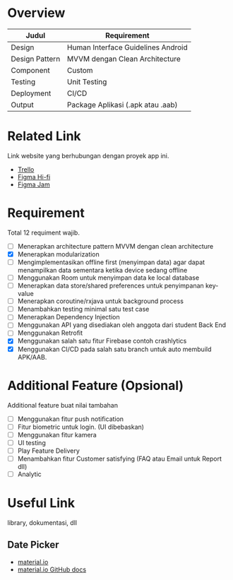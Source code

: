 # Overview

| Judul | Requirement |
| --- | --- |
| Design | Human Interface Guidelines Android |
| Design Pattern | MVVM dengan Clean Architecture |
| Component | Custom |
| Testing | Unit Testing |
| Deployment | CI/CD |
| Output | Package Aplikasi (.apk atau .aab) |

# Related Link
Link website yang berhubungan dengan proyek app ini.

- [Trello](https://trello.com/invite/b/CItZNqXi/ATTI55da11c4e8063b4cd2e895f261c84138D13DC3DD/rajawali-air-tim-7)
- [Figma Hi-fi](https://www.figma.com/file/CqLxp63OoBEAqKdwJcmXlV/Tim-7---%5BFlight-Ticketing%5D-Final-Project?type=design&node-id=4156%3A1049&mode=design&t=c6P4kZ1ScgCo5EjI-1)
- [Figma Jam](https://www.figma.com/file/l04I8GmpuOIBgzDfWEqSzz/Emphatize%2C-Define%2C-Ideate---PM-Tim-7-Final-Project?type=whiteboard&node-id=0%3A1&t=UZUeHLQ6jphiwrQd-1)
  
# Requirement
Total 12 requiment wajib.

- [ ] Menerapkan architecture pattern MVVM dengan clean architecture
- [x] Menerapkan modularization
- [ ] Mengimplementasikan offline first (menyimpan data) agar dapat menampilkan data sementara ketika device sedang offline
- [ ] Menggunakan Room untuk menyimpan data ke local database
- [ ] Menerapkan data store/shared preferences untuk penyimpanan key-value
- [ ] Menerapkan coroutine/rxjava untuk background process
- [ ] Menambahkan testing minimal satu test case
- [ ] Menerapkan Dependency Injection
- [ ] Menggunakan API yang disediakan oleh anggota dari student Back End
- [ ] Menggunakan Retrofit
- [x] Menggunakan salah satu fitur Firebase contoh crashlytics
- [x] Menggunakan CI/CD pada salah satu branch untuk auto membuild APK/AAB.

# Additional Feature (Opsional)
Additional feature buat nilai tambahan

- [ ] Menggunakan fitur push notification
- [ ] Fitur biometric untuk login. (UI dibebaskan)
- [ ] Menggunakan fitur kamera
- [ ] UI testing
- [ ] Play Feature Delivery
- [ ] Menambahkan fitur Customer satisfying (FAQ atau Email untuk Report dll)
- [ ] Analytic

# Useful Link
library, dokumentasi, dll

## Date Picker
- [material.io](https://m3.material.io/components/date-pickers/guidelines)
- [material.io GitHub docs](https://github.com/material-components/material-components-android/blob/master/docs/components/DatePicker.md)
